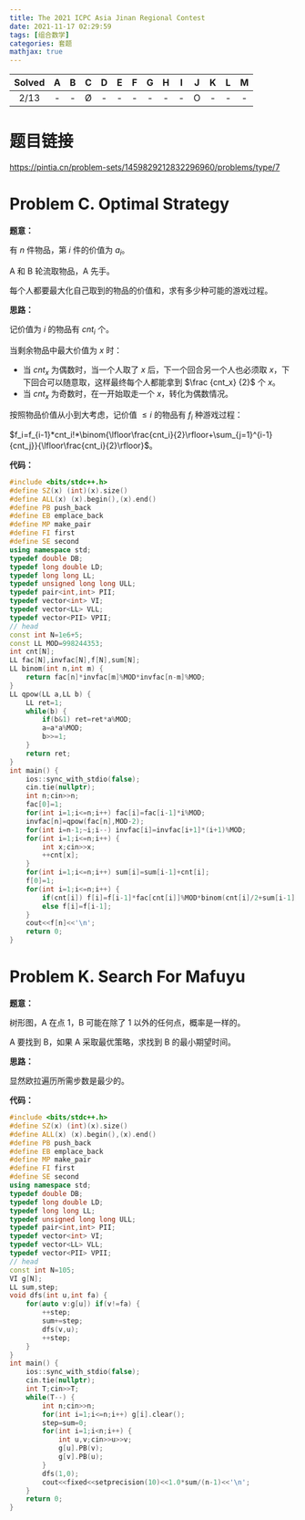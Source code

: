 ```yaml
---
title: The 2021 ICPC Asia Jinan Regional Contest
date: 2021-11-17 02:29:59
tags: [组合数学]
categories: 套题
mathjax: true
---
```


| Solved |   A   |   B   |   C   |   D   |   E   |   F   |   G   |   H   |   I   |   J   |   K   |   L   |   M   |
| :----: | :---: | :---: | :---: | :---: | :---: | :---: | :---: | :---: | :---: | :---: | :---: | :---: | :---: |
|  2/13  |   -   |   -   |   Ø   |   -   |   -   |   -   |   -   |   -   |   -   |   O   |   -   |   -   |   -   |

# 题目链接

<https://pintia.cn/problem-sets/1459829212832296960/problems/type/7>

<!--more-->

# Problem C. Optimal Strategy

**题意：**

有 $n$ 件物品，第 $i$ 件的价值为 $a_i$。

A 和 B 轮流取物品，A 先手。

每个人都要最大化自己取到的物品的价值和，求有多少种可能的游戏过程。

**思路：**

记价值为 $i$ 的物品有 $cnt_i$ 个。

当剩余物品中最大价值为 $x$ 时：

- 当 $cnt_x$ 为偶数时，当一个人取了 $x$ 后，下一个回合另一个人也必须取 $x$，下下回合可以随意取，这样最终每个人都能拿到 $\frac {cnt_x} {2}$ 个 $x$。
- 当 $cnt_x$ 为奇数时，在一开始取走一个 $x$，转化为偶数情况。

按照物品价值从小到大考虑，记价值 $\le i$ 的物品有 $f_i$ 种游戏过程：

$f_i=f_{i-1}*cnt_i!*\binom{\lfloor\frac{cnt_i}{2}\rfloor+\sum_{j=1}^{i-1}{cnt_j}}{\lfloor\frac{cnt_i}{2}\rfloor}$。

**代码：**

```cpp
#include <bits/stdc++.h>
#define SZ(x) (int)(x).size()
#define ALL(x) (x).begin(),(x).end()
#define PB push_back
#define EB emplace_back
#define MP make_pair
#define FI first
#define SE second
using namespace std;
typedef double DB;
typedef long double LD;
typedef long long LL;
typedef unsigned long long ULL;
typedef pair<int,int> PII;
typedef vector<int> VI;
typedef vector<LL> VLL;
typedef vector<PII> VPII;
// head
const int N=1e6+5;
const LL MOD=998244353;
int cnt[N];
LL fac[N],invfac[N],f[N],sum[N];
LL binom(int n,int m) {
    return fac[n]*invfac[m]%MOD*invfac[n-m]%MOD;
}
LL qpow(LL a,LL b) {
    LL ret=1;
    while(b) {
        if(b&1) ret=ret*a%MOD;
        a=a*a%MOD;
        b>>=1;
    }
    return ret;
}
int main() {
    ios::sync_with_stdio(false);
    cin.tie(nullptr);
    int n;cin>>n;
    fac[0]=1;
    for(int i=1;i<=n;i++) fac[i]=fac[i-1]*i%MOD;
    invfac[n]=qpow(fac[n],MOD-2);
    for(int i=n-1;~i;i--) invfac[i]=invfac[i+1]*(i+1)%MOD;
    for(int i=1;i<=n;i++) {
        int x;cin>>x;
        ++cnt[x];
    }
    for(int i=1;i<=n;i++) sum[i]=sum[i-1]+cnt[i];
    f[0]=1;
    for(int i=1;i<=n;i++) {
        if(cnt[i]) f[i]=f[i-1]*fac[cnt[i]]%MOD*binom(cnt[i]/2+sum[i-1],cnt[i]/2)%MOD;
        else f[i]=f[i-1];
    }
    cout<<f[n]<<'\n';
    return 0;
}
```

# Problem K. Search For Mafuyu

**题意：**

树形图，A 在点 $1$，B 可能在除了 $1$ 以外的任何点，概率是一样的。

A 要找到 B，如果 A 采取最优策略，求找到 B 的最小期望时间。

**思路：**

显然欧拉遍历所需步数是最少的。

**代码：**

```cpp
#include <bits/stdc++.h>
#define SZ(x) (int)(x).size()
#define ALL(x) (x).begin(),(x).end()
#define PB push_back
#define EB emplace_back
#define MP make_pair
#define FI first
#define SE second
using namespace std;
typedef double DB;
typedef long double LD;
typedef long long LL;
typedef unsigned long long ULL;
typedef pair<int,int> PII;
typedef vector<int> VI;
typedef vector<LL> VLL;
typedef vector<PII> VPII;
// head
const int N=105;
VI g[N];
LL sum,step;
void dfs(int u,int fa) {
    for(auto v:g[u]) if(v!=fa) {
        ++step;
        sum+=step;
        dfs(v,u);
        ++step;
    }
}
int main() {
    ios::sync_with_stdio(false);
    cin.tie(nullptr);
    int T;cin>>T;
    while(T--) {
        int n;cin>>n;
        for(int i=1;i<=n;i++) g[i].clear();
        step=sum=0;
        for(int i=1;i<n;i++) {
            int u,v;cin>>u>>v;
            g[u].PB(v);
            g[v].PB(u);
        }
        dfs(1,0);
        cout<<fixed<<setprecision(10)<<1.0*sum/(n-1)<<'\n';
    }
    return 0;
}
```